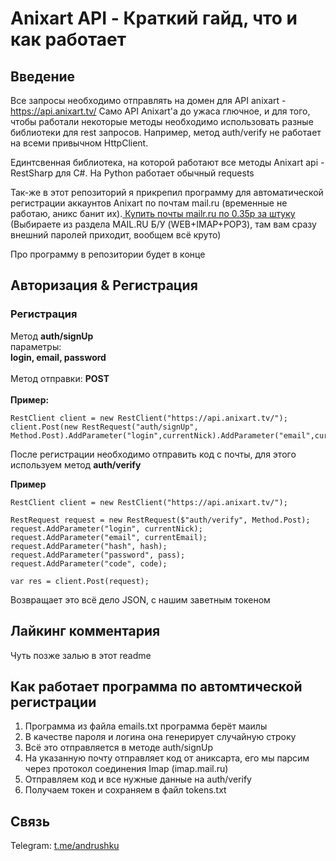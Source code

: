 
# Anixart API - Краткий гайд, что и как работает
## Введение
Все запросы необходимо отправлять на домен для API anixart - https://api.anixart.tv/
Само API Anixart'a до ужаса глючное, и для того, чтобы работали некоторые методы необходимо использовать разные библиотеки для rest запросов. Например, метод auth/verify не работает на всеми привычном HttpClient.

Единтсвенная библиотека, на которой работают все методы Anixart api - RestSharp для C#. 
На Python работает обычный requests

Так-же в этот репозиторий я прикрепил программу для автоматической регистрации аккаунтов Anixart по почтам mail.ru (временные не работаю, аникс банит их).<a href="https://mailru.top/"> Купить почты mailr.ru по 0.35р за штуку</a> (Выбираете из раздела MAIL.RU Б/У (WEB+IMAP+POP3), там вам сразу внешний паролей приходит, вообщем всё круто)

Про программу в репозитории будет в конце
## Авторизация & Регистрация

### Регистрация
Метод **auth/signUp**
<br> параметры:<br>
**login, email, password**<br><br>
Метод отправки: **POST**<br><br>
**Пример:**
```
RestClient client = new RestClient("https://api.anixart.tv/");
client.Post(new RestRequest("auth/signUp", Method.Post).AddParameter("login",currentNick).AddParameter("email",currentEmail).AddParameter("password",pass));
```

После регистрации необходимо отправить код с почты, для этого используем метод **auth/verify**

**Пример**

```
RestClient client = new RestClient("https://api.anixart.tv/");

RestRequest request = new RestRequest($"auth/verify", Method.Post);
request.AddParameter("login", currentNick);
request.AddParameter("email", currentEmail);
request.AddParameter("hash", hash);
request.AddParameter("password", pass);
request.AddParameter("code", code);

var res = client.Post(request);
```
Возвращает это всё дело JSON, с нашим заветным токеном

## Лайкинг комментария
Чуть позже залью в этот readme

## Как работает программа по автомтической регистрации
1) Программа из файла emails.txt программа берёт маилы
2) В качестве пароля и логина она генерирует случайную строку
3) Всё это отправляется в методе auth/signUp
4) На указанную почту отправляет код от аниксарта, его мы парсим через протокол соединения Imap (imap.mail.ru)
5) Отправляем код и все нужные данные на auth/verify
6) Получаем токен и сохраняем в файл tokens.txt

## Связь
Telegram: <a href="t.me/andrushku">t.me/andrushku</a>
